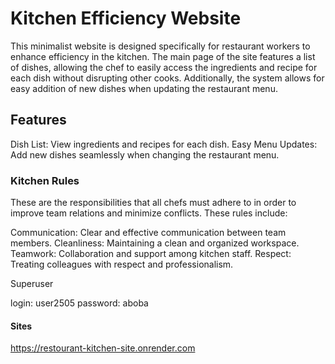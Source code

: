# Kitchen Efficiency Website

This minimalist website is designed specifically for restaurant workers to enhance efficiency in the kitchen. The main page of the site features a list of dishes, allowing the chef to easily access the ingredients and recipe for each dish without disrupting other cooks. Additionally, the system allows for easy addition of new dishes when updating the restaurant menu.

## Features

Dish List: View ingredients and recipes for each dish.
Easy Menu Updates: Add new dishes seamlessly when changing the restaurant menu.

### Kitchen Rules

These are the responsibilities that all chefs must adhere to in order to improve team relations and minimize conflicts. These rules include:

Communication: Clear and effective communication between team members.
Cleanliness: Maintaining a clean and organized workspace.
Teamwork: Collaboration and support among kitchen staff.
Respect: Treating colleagues with respect and professionalism.

Superuser

login: user2505
password: aboba

#### Sites

<https://restourant-kitchen-site.onrender.com>
